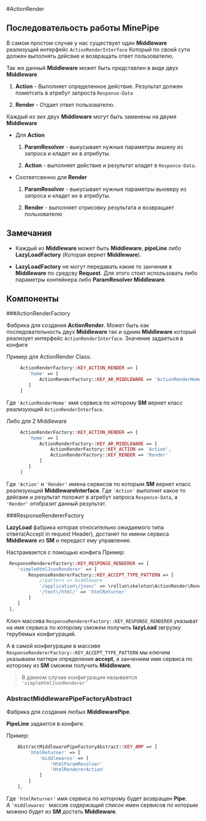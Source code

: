 #ActionRender

## Последовательость работы MinePipe

В самом простом случае у нас существует один **Middleware** реализущий интерфейс `ActionRenderInterface`
Который по своей сути должен выполнять дейсвие и возвращать ответ пользователю.

Так же данный **Middleware** может быть представлен в виде двух **Middleware**

1) **Action** - Выполняет определенное действие. Результат должен пометсить в атребут запроста `Response-Data`

2) **Render** - Отдает ответ пользователю.

Каждый из эих двух **Middleware** могут быть заменены на двумя **Middleware**

* Для **Action**

    1) **ParamResolver** - выкусывает нужные параметры акшену из запроса и кладет их в атрибуты.
    
    2) **Action** -  выполняет действие и результат кладет в `Responce-Data`.
 
* Соответсвенно для **Render**
 
    1) **ParamResolver** - выкусывает нужные параметры вьюверу из запроса и кладет их в атрибуты.
    
    2) **Render** -  выполняет отрисовку результата и возвращает пользователю

## Замечания

* Каждый из **Middleware** может быть **Middleware**, **pipeLine** либо **LazyLoadFactory** (Которая вернет **Middleware**).

* **LazyLoadFactory** не могут передавать какие то занчения в **Middleware** по средсву **Request**.
Для этого стоит использовать либо параметры контейнера либо **ParamResolver Middleware**.

## Компоненты

###ActionRenderFactory

Фабрика для создания **ActionRender**. 
Может быть как последовательность двух **Middleware** так и одним **Middleware** который реализует интерфейс `ActionRenderInterface`.
Значение задаеться в конфиге

Пример для ActionRender Class:
```php
     ActionRenderFactory::KEY_ACTION_RENDER => [
        'home' => [
            ActionRenderFactory::KEY_AR_MIDDLEWARE => 'ActionRenderHome'
        ]
     ]
```
Где `'ActionRenderHome'` имя сервиса по которому **SM** вернет класс реализующий `ActionRenderInterface`.

Либо для 2 Middleware 
```php
     ActionRenderFactory::KEY_ACTION_RENDER => [
        'home' => [
            ActionRenderFactory::KEY_AR_MIDDLEWARE => [
                ActionRenderFactory::KEY_ACTION => 'Action',
                ActionRenderFactory::KEY_RENDER => 'Render'
            ]
        ]
     ]
```

Где `'Action'` и `'Render'` имена сервисов по которым **SM** вернет класс реализующий **MiddlewareInterface**. 
Где `'Action'` выполнит какое то дейсвие и результат положит в атребут запроса `Responce-Data`, а `'Render'` отобразит данный результат.

###ResponseRendererFactory

**LazyLoad** фабрика которая относительно ожидаемого типа ответа(Accept in request Header), 
 достанет по имени сервиса **Middleware** из **SM** и передаст ему управление.
 
 Настраивается с помощью конфига 
 Пример:
```php
 ResponseRendererFactory::KEY_RESPONSE_RENDERER => [
    'simpleHtmlJsonRenderer' => [
        ResponseRendererFactory::KEY_ACCEPT_TYPE_PATTERN => [
            //pattern => middleware
            '/application\/json/' => \rollun\skeleton\ActionRender\Renderer\Json\JsonRendererAction::class,
            '/text\/html/' => 'htmlReturner'
        ]
    ] 
 ],
```

Ключ массива `ResponseRendererFactory::KEY_RESPONSE_RENDERER` указыват на имя сервиса по которому 
сможем получить **lazyLoad** звгрузку терубемых конфигураций.

А в самой конфигурации в массиве `ResponseRendererFactory::KEY_ACCEPT_TYPE_PATTERN` мы ключем указываем паттерн определения **accept**, 
а занчением имя сервиса по которому из **SM** сможем получить **Middleware**.
> В данном случае конфигурация называется `'simpleHtmlJsonRenderer'`

### AbstractMiddlewarePipeFactoryAbstract

Фабрика для создания любых **MiddlewarePipe**.

**PipeLine** задаются в конфиге.

Пример:
```php
    AbstractMiddlewarePipeFactoryAbstract::KEY_AMP => [
        'htmlReturner' => [
            'middlewares' => [
                'HtmlParamResolver'
                'HtmlRendererAction'
            ]
        ]
    ],
```

Где `'htmlReturner'` имя сервиса по которому будет возвращен **Pipe**.   
А `'middlewares'` массив содержащий список имен сервисов по которым можено будет из **SM** достать **Middleware**.
